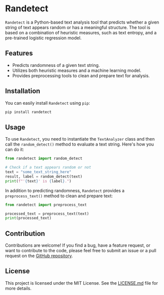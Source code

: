 # Randetect

`Randetect` is a Python-based text analysis tool that predicts whether a given string of text appears random or has a meaningful structure. The tool is based on a combination of heuristic measures, such as text entropy, and a pre-trained logistic regression model.

## Features

- Predicts randomness of a given text string.
- Utilizes both heuristic measures and a machine learning model.
- Provides preprocessing tools to clean and prepare text for analysis.

## Installation

You can easily install `Randetect` using `pip`:

```bash
pip install randetect
```

## Usage

To use `Randetect`, you need to instantiate the `TextAnalyzer` class and then call the `random_detect()` method to evaluate a text string. Here's how you can do it:

```python
from randetect import random_detect

# Check if a text appears random or not
text = "some_text_string_here"
result, label = random_detect(text)
print(f"'{text}' is {label}.")
```

In addition to predicting randomness, `Randetect` provides a `preprocess_text()` method to clean and prepare text:

```python
from randetect import preprocess_text

processed_text = preprocess_text(text)
print(processed_text)
```

## Contribution

Contributions are welcome! If you find a bug, have a feature request, or want to contribute to the code, please feel free to submit an issue or a pull request on the [GitHub repository](https://github.com/seymasa/randetect).

## License

This project is licensed under the MIT License. See the [LICENSE.md](LICENSE.md) file for more details.
